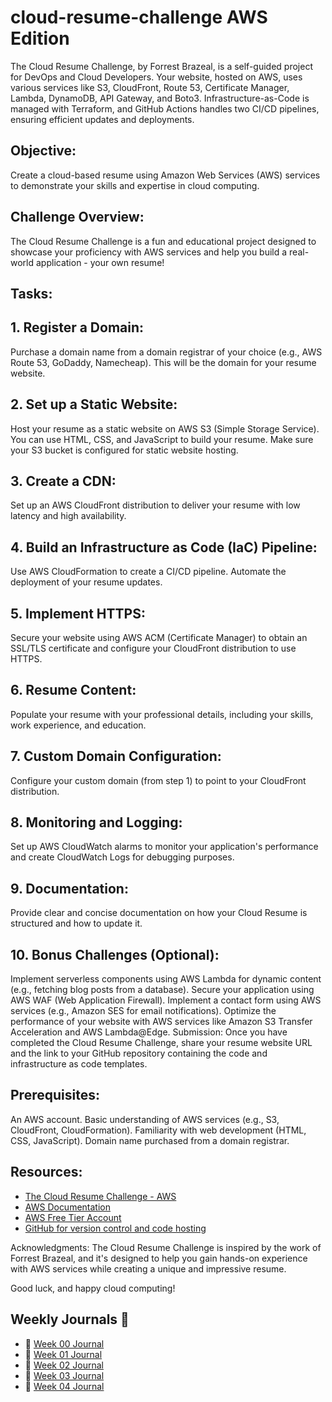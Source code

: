 # cloud-resume-challenge AWS Edition

The Cloud Resume Challenge, by Forrest Brazeal, is a self-guided project for DevOps and Cloud Developers. Your website, hosted on AWS, uses various services like S3, CloudFront, Route 53, Certificate Manager, Lambda, DynamoDB, API Gateway, and Boto3. Infrastructure-as-Code is managed with Terraform, and GitHub Actions handles two CI/CD pipelines, ensuring efficient updates and deployments.

## Objective:
Create a cloud-based resume using Amazon Web Services (AWS) services to demonstrate your skills and expertise in cloud computing.

## Challenge Overview:
The Cloud Resume Challenge is a fun and educational project designed to showcase your proficiency with AWS services and help you build a real-world application - your own resume!

## Tasks:
## 1. Register a Domain:
Purchase a domain name from a domain registrar of your choice (e.g., AWS Route 53, GoDaddy, Namecheap). This will be the domain for your resume website.

## 2. Set up a Static Website:
Host your resume as a static website on AWS S3 (Simple Storage Service). You can use HTML, CSS, and JavaScript to build your resume. Make sure your S3 bucket is configured for static website hosting.

## 3. Create a CDN:
Set up an AWS CloudFront distribution to deliver your resume with low latency and high availability.

## 4. Build an Infrastructure as Code (IaC) Pipeline:
Use AWS CloudFormation to create a CI/CD pipeline. Automate the deployment of your resume updates.

## 5. Implement HTTPS:
Secure your website using AWS ACM (Certificate Manager) to obtain an SSL/TLS certificate and configure your CloudFront distribution to use HTTPS.

## 6. Resume Content:
Populate your resume with your professional details, including your skills, work experience, and education.

## 7. Custom Domain Configuration:
Configure your custom domain (from step 1) to point to your CloudFront distribution.

## 8. Monitoring and Logging:
Set up AWS CloudWatch alarms to monitor your application's performance and create CloudWatch Logs for debugging purposes.

## 9. Documentation:
Provide clear and concise documentation on how your Cloud Resume is structured and how to update it.

## 10. Bonus Challenges (Optional):
Implement serverless components using AWS Lambda for dynamic content (e.g., fetching blog posts from a database).
Secure your application using AWS WAF (Web Application Firewall).
Implement a contact form using AWS services (e.g., Amazon SES for email notifications).
Optimize the performance of your website with AWS services like Amazon S3 Transfer Acceleration and AWS Lambda@Edge.
Submission:
Once you have completed the Cloud Resume Challenge, share your resume website URL and the link to your GitHub repository containing the code and infrastructure as code templates.

## Prerequisites:
An AWS account.
Basic understanding of AWS services (e.g., S3, CloudFront, CloudFormation).
Familiarity with web development (HTML, CSS, JavaScript).
Domain name purchased from a domain registrar.
## Resources:
- [The Cloud Resume Challenge - AWS](https://cloudresumechallenge.dev/docs/the-challenge/aws/)
- [AWS Documentation ](https://aws.amazon.com/documentation/)
- [AWS Free Tier Account](https://aws.amazon.com/free/)
- [GitHub for version control and code hosting](https://github.com/)

Acknowledgments:
The Cloud Resume Challenge is inspired by the work of Forrest Brazeal, and it's designed to help you gain hands-on experience with AWS services while creating a unique and impressive resume.

Good luck, and happy cloud computing!

## Weekly Journals 📔
- 📅 [Week 00 Journal](journal/week00.md)
- 📅 [Week 01 Journal](journal/week01.md)
- 📅 [Week 02 Journal](journal/week02.md)
- 📅 [Week 03 Journal](journal/week03.md)
- 📅 [Week 04 Journal](journal/week04.md)
  
